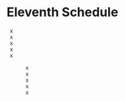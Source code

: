 # Eleventh Schedule

     x   
     x        
     x          
     x    
     x 

          x   
          x        
          x          
          x    
          x   



